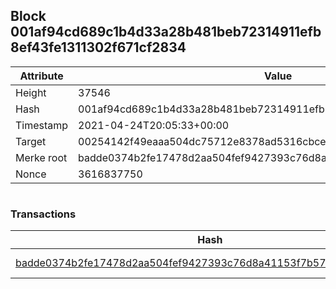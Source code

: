 ## Block 001af94cd689c1b4d33a28b481beb72314911efb8ef43fe1311302f671cf2834

Attribute | Value
--- | ---
Height | 37546
Hash | 001af94cd689c1b4d33a28b481beb72314911efb8ef43fe1311302f671cf2834
Timestamp | 2021-04-24T20:05:33+00:00
Target | 00254142f49eaaa504dc75712e8378ad5316cbcead634704b3734b6271167cc4
Merke root | badde0374b2fe17478d2aa504fef9427393c76d8a41153f7b574cf9c32a681b5
Nonce | 3616837750

```

```

### Transactions

Hash | Amount
--- | ---
[badde0374b2fe17478d2aa504fef9427393c76d8a41153f7b574cf9c32a681b5](badde0374b2fe17478d2aa504fef9427393c76d8a41153f7b574cf9c32a681b5.md) | 10.00000000 SKEPTI 
